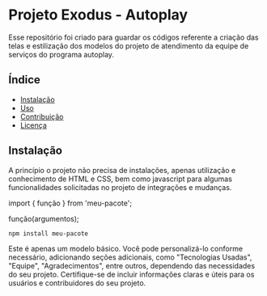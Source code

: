 # Projeto Exodus - Autoplay

Esse repositório foi criado para guardar os códigos referente a criação das telas e estilização dos modelos do projeto de atendimento da equipe de serviços do programa autoplay.

## Índice

- [Instalação](#instalação)
- [Uso](#uso)
- [Contribuição](#contribuição)
- [Licença](#licença)

## Instalação

A princípio o projeto não precisa de instalações, apenas utilização e conhecimento de HTML e CSS, bem como javascript para algumas funcionalidades solicitadas no projeto de integrações e mudanças.

import { função } from 'meu-pacote';

função(argumentos);

```bash
npm install meu-pacote
```

Este é apenas um modelo básico. Você pode personalizá-lo conforme necessário, adicionando seções adicionais, como "Tecnologias Usadas", "Equipe", "Agradecimentos", entre outros, dependendo das necessidades do seu projeto. Certifique-se de incluir informações claras e úteis para os usuários e contribuidores do seu projeto.
